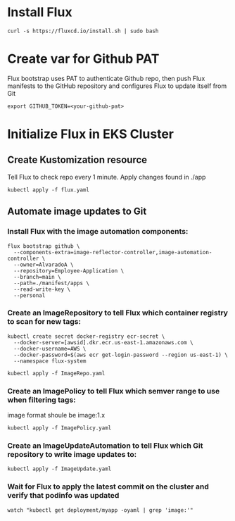 # Install Flux

```
curl -s https://fluxcd.io/install.sh | sudo bash

```

# Create var for Github PAT

Flux bootstrap uses PAT to authenticate Github repo, then push Flux manifests to the GitHub repository and configures Flux to update itself from Git 
```
export GITHUB_TOKEN=<your-github-pat>
```

# Initialize Flux in EKS Cluster
## Create Kustomization resource

Tell Flux to check repo every 1 minute. Apply changes found in ./app

```
kubectl apply -f flux.yaml
```

## Automate image updates to Git

### Install Flux with the image automation components:

```
flux bootstrap github \
  --components-extra=image-reflector-controller,image-automation-controller \
  --owner=AlvaradoA \
  --repository=Employee-Application \
  --branch=main \
  --path=./manifest/apps \
  --read-write-key \
  --personal
```

### Create an ImageRepository to tell Flux which container registry to scan for new tags:

```
kubectl create secret docker-registry ecr-secret \
  --docker-server=[awsid].dkr.ecr.us-east-1.amazonaws.com \
  --docker-username=AWS \
  --docker-password=$(aws ecr get-login-password --region us-east-1) \
  --namespace flux-system

kubectl apply -f ImageRepo.yaml
```

### Create an ImagePolicy to tell Flux which semver range to use when filtering tags:

image format shoule be image:1.x

```
kubectl apply -f ImagePolicy.yaml
```

### Create an ImageUpdateAutomation to tell Flux which Git repository to write image updates to:

```
kubectl apply -f ImageUpdate.yaml
```

### Wait for Flux to apply the latest commit on the cluster and verify that podinfo was updated

```
watch "kubectl get deployment/myapp -oyaml | grep 'image:'"
```
